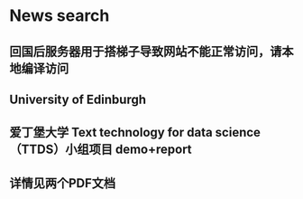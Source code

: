 # News search
## 回国后服务器用于搭梯子导致网站不能正常访问，请本地编译访问
## University of Edinburgh
## 爱丁堡大学 Text technology for data science （TTDS）小组项目 demo+report
## 详情见两个PDF文档
